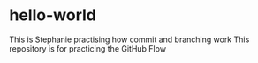 # hello-world
This is Stephanie practising how commit and branching work
This repository is for practicing the GitHub Flow
